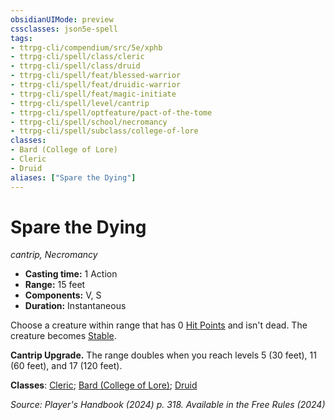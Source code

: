 ```yaml
---
obsidianUIMode: preview
cssclasses: json5e-spell
tags:
- ttrpg-cli/compendium/src/5e/xphb
- ttrpg-cli/spell/class/cleric
- ttrpg-cli/spell/class/druid
- ttrpg-cli/spell/feat/blessed-warrior
- ttrpg-cli/spell/feat/druidic-warrior
- ttrpg-cli/spell/feat/magic-initiate
- ttrpg-cli/spell/level/cantrip
- ttrpg-cli/spell/optfeature/pact-of-the-tome
- ttrpg-cli/spell/school/necromancy
- ttrpg-cli/spell/subclass/college-of-lore
classes:
- Bard (College of Lore)
- Cleric
- Druid
aliases: ["Spare the Dying"]
---
```

# Spare the Dying
*cantrip, Necromancy*  


- **Casting time:** 1 Action
- **Range:** 15 feet
- **Components:** V, S
- **Duration:** Instantaneous

Choose a creature within range that has 0 [Hit Points](3-Mechanics/CLI/rules/variant-rules/hit-points-xphb.md) and isn't dead. The creature becomes [Stable](3-Mechanics/CLI/rules/variant-rules/stable-xphb.md).

**Cantrip Upgrade.** The range doubles when you reach levels 5 (30 feet), 11 (60 feet), and 17 (120 feet).

**Classes**: [Cleric](3-Mechanics/CLI/lists/list-spells-classes-cleric.md); [Bard (College of Lore)](3-Mechanics/CLI/lists/list-spells-classes-bard-xphb-college-of-lore-xphb.md "subclass=XPHB;class=XPHB"); [Druid](3-Mechanics/CLI/lists/list-spells-classes-druid.md)

*Source: Player's Handbook (2024) p. 318. Available in the Free Rules (2024)*